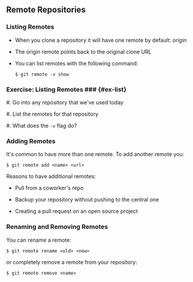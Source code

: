Remote Repositories
-------------------

### Listing Remotes ###

  * When you clone a repository it will have one remote by default: *origin*

  * The origin remote points back to the original clone URL

  * You can list remotes with the following command:

        $ git remote -v show

### Exercise: Listing Remotes ### {#ex-list}

  #. Go into any repository that we've used today

  #. List the remotes for that repository

  #. What does the `-v` flag do?

### Adding Remotes ###

It's common to have more than one remote.  To add another remote you:

    $ git remote add <name> <url>

Reasons to have additional remotes:

  * Pull from a coworker's repo

  * Backup your repository without pushing to the central one

  * Creating a pull request on an open source project

### Renaming and Removing Remotes ###

You can rename a remote:

    $ git remote rename <old> <new>

or completely remove a remote from your repository:

    $ git remote remove <name>
